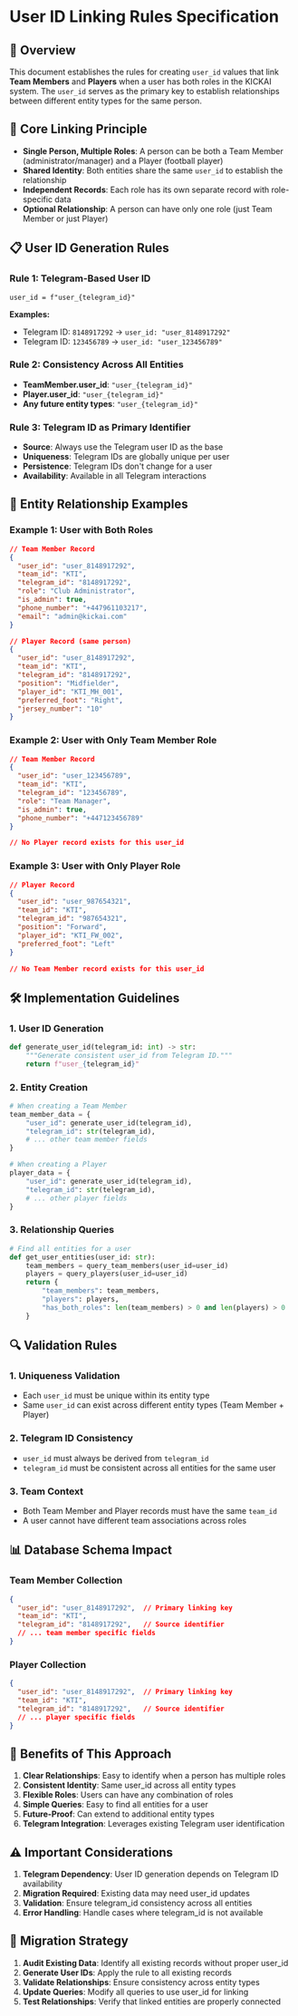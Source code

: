 # User ID Linking Rules Specification

## 🎯 **Overview**

This document establishes the rules for creating `user_id` values that link **Team Members** and **Players** when a user has both roles in the KICKAI system. The `user_id` serves as the primary key to establish relationships between different entity types for the same person.

## 🔗 **Core Linking Principle**

- **Single Person, Multiple Roles**: A person can be both a Team Member (administrator/manager) and a Player (football player)
- **Shared Identity**: Both entities share the same `user_id` to establish the relationship
- **Independent Records**: Each role has its own separate record with role-specific data
- **Optional Relationship**: A person can have only one role (just Team Member or just Player)

## 📋 **User ID Generation Rules**

### **Rule 1: Telegram-Based User ID**
```
user_id = f"user_{telegram_id}"
```

**Examples:**
- Telegram ID: `8148917292` → `user_id: "user_8148917292"`
- Telegram ID: `123456789` → `user_id: "user_123456789"`

### **Rule 2: Consistency Across All Entities**
- **TeamMember.user_id**: `"user_{telegram_id}"`
- **Player.user_id**: `"user_{telegram_id}"`
- **Any future entity types**: `"user_{telegram_id}"`

### **Rule 3: Telegram ID as Primary Identifier**
- **Source**: Always use the Telegram user ID as the base
- **Uniqueness**: Telegram IDs are globally unique per user
- **Persistence**: Telegram IDs don't change for a user
- **Availability**: Available in all Telegram interactions

## 🔄 **Entity Relationship Examples**

### **Example 1: User with Both Roles**
```json
// Team Member Record
{
  "user_id": "user_8148917292",
  "team_id": "KTI",
  "telegram_id": "8148917292",
  "role": "Club Administrator",
  "is_admin": true,
  "phone_number": "+447961103217",
  "email": "admin@kickai.com"
}

// Player Record (same person)
{
  "user_id": "user_8148917292",
  "team_id": "KTI",
  "telegram_id": "8148917292",
  "position": "Midfielder",
  "player_id": "KTI_MH_001",
  "preferred_foot": "Right",
  "jersey_number": "10"
}
```

### **Example 2: User with Only Team Member Role**
```json
// Team Member Record
{
  "user_id": "user_123456789",
  "team_id": "KTI",
  "telegram_id": "123456789",
  "role": "Team Manager",
  "is_admin": true,
  "phone_number": "+447123456789"
}

// No Player record exists for this user_id
```

### **Example 3: User with Only Player Role**
```json
// Player Record
{
  "user_id": "user_987654321",
  "team_id": "KTI",
  "telegram_id": "987654321",
  "position": "Forward",
  "player_id": "KTI_FW_002",
  "preferred_foot": "Left"
}

// No Team Member record exists for this user_id
```

## 🛠️ **Implementation Guidelines**

### **1. User ID Generation**
```python
def generate_user_id(telegram_id: int) -> str:
    """Generate consistent user_id from Telegram ID."""
    return f"user_{telegram_id}"
```

### **2. Entity Creation**
```python
# When creating a Team Member
team_member_data = {
    "user_id": generate_user_id(telegram_id),
    "telegram_id": str(telegram_id),
    # ... other team member fields
}

# When creating a Player
player_data = {
    "user_id": generate_user_id(telegram_id),
    "telegram_id": str(telegram_id),
    # ... other player fields
}
```

### **3. Relationship Queries**
```python
# Find all entities for a user
def get_user_entities(user_id: str):
    team_members = query_team_members(user_id=user_id)
    players = query_players(user_id=user_id)
    return {
        "team_members": team_members,
        "players": players,
        "has_both_roles": len(team_members) > 0 and len(players) > 0
    }
```

## 🔍 **Validation Rules**

### **1. Uniqueness Validation**
- Each `user_id` must be unique within its entity type
- Same `user_id` can exist across different entity types (Team Member + Player)

### **2. Telegram ID Consistency**
- `user_id` must always be derived from `telegram_id`
- `telegram_id` must be consistent across all entities for the same user

### **3. Team Context**
- Both Team Member and Player records must have the same `team_id`
- A user cannot have different team associations across roles

## 📊 **Database Schema Impact**

### **Team Member Collection**
```json
{
  "user_id": "user_8148917292",  // Primary linking key
  "team_id": "KTI",
  "telegram_id": "8148917292",   // Source identifier
  // ... team member specific fields
}
```

### **Player Collection**
```json
{
  "user_id": "user_8148917292",  // Primary linking key
  "team_id": "KTI",
  "telegram_id": "8148917292",   // Source identifier
  // ... player specific fields
}
```

## 🎯 **Benefits of This Approach**

1. **Clear Relationships**: Easy to identify when a person has multiple roles
2. **Consistent Identity**: Same user_id across all entity types
3. **Flexible Roles**: Users can have any combination of roles
4. **Simple Queries**: Easy to find all entities for a user
5. **Future-Proof**: Can extend to additional entity types
6. **Telegram Integration**: Leverages existing Telegram user identification

## ⚠️ **Important Considerations**

1. **Telegram Dependency**: User ID generation depends on Telegram ID availability
2. **Migration Required**: Existing data may need user_id updates
3. **Validation**: Ensure telegram_id consistency across all entities
4. **Error Handling**: Handle cases where telegram_id is not available

## 🔄 **Migration Strategy**

1. **Audit Existing Data**: Identify all existing records without proper user_id
2. **Generate User IDs**: Apply the rule to all existing records
3. **Validate Relationships**: Ensure consistency across entity types
4. **Update Queries**: Modify all queries to use user_id for linking
5. **Test Relationships**: Verify that linked entities are properly connected 